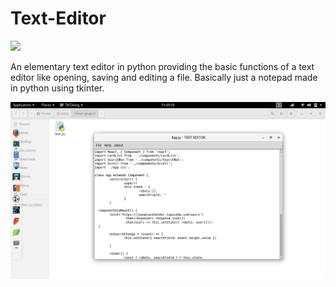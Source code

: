 # Text-Editor

![](https://forthebadge.com/images/badges/made-with-python.svg)


An elementary text editor in python providing the basic functions of a text editor like opening, saving and editing a file. Basically just a notepad made in python using tkinter.

![](https://github.com/ShubhamGururani/Text-Editor/blob/master/img1.png)
